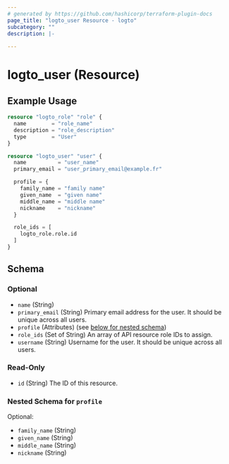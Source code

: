 ```yaml
---
# generated by https://github.com/hashicorp/terraform-plugin-docs
page_title: "logto_user Resource - logto"
subcategory: ""
description: |-
  
---
```


# logto_user (Resource)



## Example Usage

```terraform
resource "logto_role" "role" {
  name        = "role_name"
  description = "role_description"
  type        = "User"
}

resource "logto_user" "user" {
  name          = "user_name"
  primary_email = "user_primary_email@example.fr"

  profile = {
    family_name = "family name"
    given_name  = "given name"
    middle_name = "middle name"
    nickname    = "nickname"
  }

  role_ids = [
    logto_role.role.id
  ]
}
```

<!-- schema generated by tfplugindocs -->
## Schema

### Optional

- `name` (String)
- `primary_email` (String) Primary email address for the user. It should be unique across all users.
- `profile` (Attributes) (see [below for nested schema](#nestedatt--profile))
- `role_ids` (Set of String) An array of API resource role IDs to assign.
- `username` (String) Username for the user. It should be unique across all users.

### Read-Only

- `id` (String) The ID of this resource.

<a id="nestedatt--profile"></a>
### Nested Schema for `profile`

Optional:

- `family_name` (String)
- `given_name` (String)
- `middle_name` (String)
- `nickname` (String)
